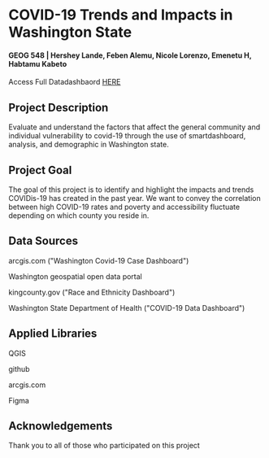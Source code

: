 # COVID-19 Trends and Impacts in Washington State
#### GEOG 548 | Hershey Lande, Feben Alemu, Nicole Lorenzo, Emenetu H, Habtamu Kabeto

Access Full Datadashbaord [HERE](https://www.figma.com/file/0Vdz5wS3pe1kmTI0YW4oM5/458-Final-Project?node-id=0%3A1)
## Project Description
Evaluate and understand the factors that affect the general community and individual vulnerability to covid-19 through the use of smartdashboard, analysis, and demographic in Washington state.

## Project Goal
The goal of this project is to identify and highlight the impacts and trends COVIDis-19 has created in the past year. We want to convey the correlation between high COVID-19 rates and poverty and accessibility fluctuate depending on which county you reside in.

## Data Sources
arcgis.com ("Washington Covid-19 Case Dashboard")

Washington geospatial open data portal

kingcounty.gov ("Race and Ethnicity Dashboard")

Washington State Department of Health ("COVID-19 Data Dashboard")


## Applied Libraries
QGIS

github

arcgis.com

Figma


## Acknowledgements
Thank you to all of those who participated on this project
